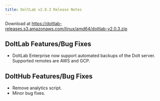 ```yaml
---
title: DoltLab v2.0.3 Release Notes
---
```


Download at https://doltlab-releases.s3.amazonaws.com/linux/amd64/doltlab-v2.0.3.zip

## DoltLab Features/Bug Fixes
* DoltLab Enterprise now support automated backups of the Dolt server. Supported remotes are AWS and GCP.

## DoltHub Features/Bug Fixes
* Remove analytics script.
* Minor bug fixes.

